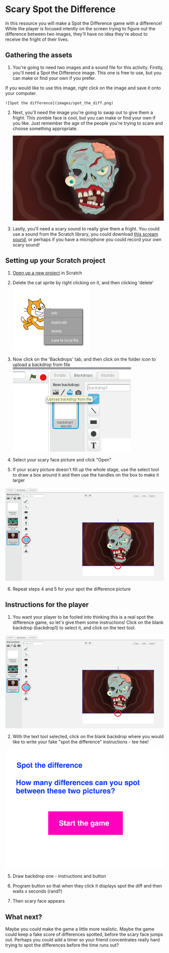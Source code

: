 # Scary Spot the Difference

In this resource you will make a Spot the Difference game with a difference! While the player is focused intently on the screen trying to figure out the difference between two images, they'll have no idea they're about to receive the fright of their lives.

## Gathering the assets

1. You're going to need two images and a sound file for this activity. Firstly, you'll need a Spot the Difference image. This one is free to use, but you can make or find your own if you prefer. 

If you would like to use this image, right click on the image and save it onto your computer.

	![Spot the difference](images/spot_the_diff.png)

2. Next, you'll need the image you're going to swap out to give them a fright. This zombie face is cool, but you can make or find your own if you like. Just remember the age of the people you're trying to scare and choose something appropriate.

	![Scary face](images/scary_face.png)

3. Lastly, you'll need a scary sound to really give them a fright. You could use a sound from the Scratch library, you could download [this scream sound](http://soundbible.com/1627-Female-Scream-Horror.html), or perhaps if you have a microphone you could record your own scary sound! 

## Setting up your Scratch project

1. [Open up a new project](http://jumpto.cc/scratch-new) in Scratch

2. Delete the cat sprite by right clicking on it, and then clicking 'delete'
	![Delete Scratch cat](images/delete-cat.png)

3. Now click on the 'Backdrops' tab, and then click on the folder icon to upload a backdrop from file
	![Backdrops](images/backdrops.png)

4. Select your scary face picture and click "Open"

5. If your scary picture doesn't fill up the whole stage, use the select tool to draw a box around it and then use the handles on the box to make it larger

![Backdrop should fit screen](images/fit-screen.png)

6. Repeat steps 4 and 5 for your spot the difference picture

## Instructions for the player

1. You want your player to be fooled into thinking this is a real spot the difference game, so let's give them some instructions! Click on the blank backdrop (backdrop1) to select it, and click on the text tool.

![Backdrop should fit screen](images/fit-screen.png)

2. With the text tool selected, click on the blank backdrop where you would like to write your fake "spot the difference" instructions - tee hee!

![Fake instructions](images/fake-instructions.png)

5. Draw backdrop one - instructions and button

6. Program button so that when they click it displays spot the diff and then waits x seconds (rand?)

7. Then scary face appears

## What next?

Maybe you could make the game a little more realistic. Maybe the game could keep a fake score of differences spotted, before the scary face jumps out. Perhaps you could add a timer so your friend concentrates really hard trying to spot the differences before the time runs out?

